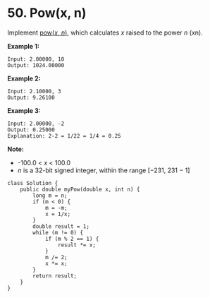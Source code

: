 # 50. Pow\(x, n\)

Implement [pow\(_x_, _n_\)](http://www.cplusplus.com/reference/valarray/pow/), which calculates _x_ raised to the power _n_ \(xn\).

**Example 1:**

```text
Input: 2.00000, 10
Output: 1024.00000
```

**Example 2:**

```text
Input: 2.10000, 3
Output: 9.26100
```

**Example 3:**

```text
Input: 2.00000, -2
Output: 0.25000
Explanation: 2-2 = 1/22 = 1/4 = 0.25
```

**Note:**

* -100.0 &lt; _x_ &lt; 100.0
* _n_ is a 32-bit signed integer, within the range \[−231, 231 − 1\]

```text
class Solution {
    public double myPow(double x, int n) {
        long m = n;
        if (m < 0) {
            m = -m;
            x = 1/x;
        }
        double result = 1;
        while (m != 0) {
            if (m % 2 == 1) {
                result *= x;
            }
            m /= 2;
            x *= x;
        }
        return result;
    }
}
```


